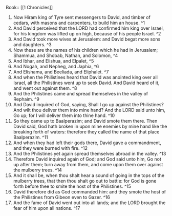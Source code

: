  Book:: [[1 Chronicles]]
 1. Now Hiram king of Tyre sent messengers to David, and timber of cedars, with masons and carpenters, to build him an house. ^1
 2. And David perceived that the LORD had confirmed him king over Israel, for his kingdom was lifted up on high, because of his people Israel. ^2
 3. And David took more wives at Jerusalem: and David begat more sons and daughters. ^3
 4. Now these are the names of his children which he had in Jerusalem; Shammua, and Shobab, Nathan, and Solomon, ^4
 5. And Ibhar, and Elishua, and Elpalet, ^5
 6. And Nogah, and Nepheg, and Japhia, ^6
 7. And Elishama, and Beeliada, and Eliphalet. ^7
 8. And when the Philistines heard that David was anointed king over all Israel, all the Philistines went up to seek David. And David heard of it, and went out against them. ^8
 9. And the Philistines came and spread themselves in the valley of Rephaim. ^9
 10. And David inquired of God, saying, Shall I go up against the Philistines? And wilt thou deliver them into mine hand? And the LORD said unto him, Go up; for I will deliver them into thine hand. ^10
 11. So they came up to Baalperazim; and David smote them there. Then David said, God hath broken in upon mine enemies by mine hand like the breaking forth of waters: therefore they called the name of that place Baalperazim. ^11
 12. And when they had left their gods there, David gave a commandment, and they were burned with fire. ^12
 13. And the Philistines yet again spread themselves abroad in the valley. ^13
 14. Therefore David inquired again of God; and God said unto him, Go not up after them; turn away from them, and come upon them over against the mulberry trees. ^14
 15. And it shall be, when thou shalt hear a sound of going in the tops of the mulberry trees, that then thou shalt go out to battle: for God is gone forth before thee to smite the host of the Philistines. ^15
 16. David therefore did as God commanded him: and they smote the host of the Philistines from Gibeon even to Gazer. ^16
 17. And the fame of David went out into all lands; and the LORD brought the fear of him upon all nations. ^17
